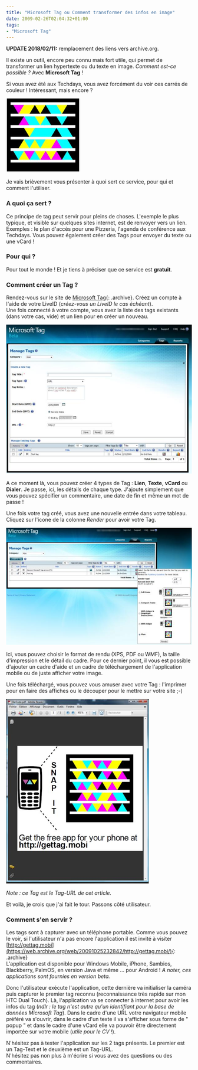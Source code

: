 ```yaml
---
title: "Microsoft Tag ou Comment transformer des infos en image"
date: 2009-02-26T02:04:32+01:00
tags:
- "Microsoft Tag"
---
```


<div class="alert-info">
   <strong>UPDATE 2018/02/11:</strong> remplacement des liens vers archive.org.
</div>

Il existe un outil, encore peu connu mais fort utile, qui permet de transformer un lien hypertexte ou du texte en image. _Comment est-ce possible ?_ Avec **Microsoft Tag** !

Si vous avez été aux Techdays, vous avez forcément du voir ces carrés de couleur ! Intéressant, mais encore ?

![Microsoft Tag](example.jpg)

Je vais brièvement vous présenter à quoi sert ce service, pour qui et comment l'utiliser.

### A quoi ça sert ?

Ce principe de tag peut servir pour pleins de choses. L'exemple le plus typique, et visible sur quelques sites internet, est de renvoyer vers un lien. Exemples : le plan d'accès pour une Pizzeria, l'agenda de conférence aux Techdays. Vous pouvez également créer des Tags pour envoyer du texte ou une vCard !

### Pour qui ?

Pour tout le monde ! Et je tiens à préciser que ce service est **gratuit**.

### Comment créer un Tag ?

Rendez-vous sur le site de [Microsoft Tag](http://web.archive.org/web/20100925234542/http://tag.microsoft.com/consumer/index.aspx){: .archive}. Créez un compte à l'aide de votre LiveID (_créez-vous un LiveID le cas échéant_).   
Une fois connecté à votre compte, vous avez la liste des tags existants (dans votre cas, vide) et un lien pour en créer un nouveau.

![create-new-tag3](create-new-tag3.jpg)

A ce moment là, vous pouvez créer 4 types de Tag : **Lien**, **Texte**, **vCard** ou **Dialer**. Je passe, ici, les détails de chaque type. J'ajoute simplement que vous pouvez spécifier un commentaire, une date de fin et même un mot de passe !

Une fois votre tag créé, vous avez une nouvelle entrée dans votre tableau. Cliquez sur l'icone de la colonne _Render_ pour avoir votre Tag.

![get-tag-render](get-tag-render.jpg)

Ici, vous pouvez choisir le format de rendu (XPS, PDF ou WMF), la taille d'impression et le détail du cadre. Pour ce dernier point, il vous est possible d'ajouter un cadre d'aide et un cadre de téléchargement de l'application mobile ou de juste afficher votre image.

Une fois téléchargé, vous pouvez vous amuser avec votre Tag : l'imprimer pour en faire des affiches ou le découper pour le mettre sur votre site ;-)

![final-render](final-render.jpg)

_Note : ce Tag est le Tag-URL de cet article._

Et voilà, je crois que j'ai fait le tour. Passons côté utilisateur.

### Comment s'en servir ?

Les tags sont à capturer avec un téléphone portable. Comme vous pouvez le voir, si l'utilisateur n'a pas encore l'application il est invité à visiter [http://gettag.mobi](https://web.archive.org/web/20091025232842/http://gettag.mobi/){: .archive}  
L'application est disponible pour Windows Mobile, iPhone, Sambios, Blackberry, PalmOS, en version Java et même ... pour Android ! _A noter, ces applications sont fournies en version beta._

Donc l'utilisateur exécute l'application, cette dernière va initialiser la caméra puis capturer le premier tag reconnu (reconnaissance très rapide sur mon HTC Dual Touch). Là, l'application va se connecter à internet pour avoir les infos du tag (_ndlr : le tag n'est autre qu'un identifiant pour la base de données Microsoft Tag_). Dans le cadre d'une URL votre navigateur mobile préféré va s'ouvrir, dans le cadre d'un texte il va s'afficher sous forme de " popup " et dans le cadre d'une vCard elle va pouvoir être directement importée sur votre mobile (_utile pour le CV !_).

N'hésitez pas à tester l'application sur les 2 tags présents. Le premier est un Tag-Text et le deuxième est un Tag-URL.  
N'hésitez pas non plus à m'écrire si vous avez des questions ou des commentaires.
